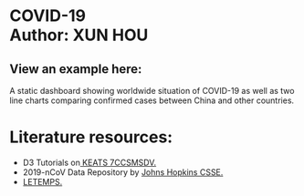 COVID-19<br>
Author: XUN HOU<br>
====

View an  example here: [](https://github.com/guodongxiaren/ImageCache/raw/master/example.html)  
----
A static dashboard showing worldwide situation of COVID-19 as well as two line charts comparing confirmed cases between China and other countries.<br>
# Literature resources:<br>
* D3 Tutorials on<a target="_blank" href="https://keats.kcl.ac.uk/course/view.php?id=67078"> KEATS 7CCSMSDV.</a> <a class="warn_error"></a><br>
* 2019-nCoV Data Repository by <a target="_blank" href="https://github.com/CSSEGISandData/COVID-19"> Johns Hopkins CSSE.</a> <a class="warn_error"><br>
* <a target="_blank" href="https://labs.letemps.ch/interactive/2020/carte-coronavirus-monde/"> LETEMPS. </a> <a class="warn_error"></a><br>
				
